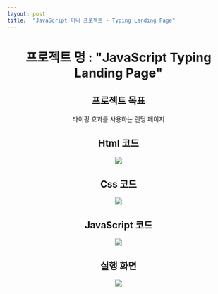 ```yaml
---
layout: post
title:  "JavaScript 미니 프로젝트 - Typing Landing Page"
---
```


<div align="center"><h1> 프로젝트 명 : "JavaScript Typing Landing Page" </h1>   
   
<h2> 프로젝트 목표 </h2>   
타이핑 효과를 사용하는 랜딩 페이지

<h2> Html 코드 </h2>   

<p align="center">
  <img src="https://user-images.githubusercontent.com/97649924/175899528-a2f343bb-03ef-4696-b9f7-a01e9f01595a.png">
  </p>

<h2> Css 코드 </h2>   
   
<p align="center">
  <img src="https://user-images.githubusercontent.com/97649924/175899537-f48bc322-5295-4f27-a17b-7b88409a245c.png">
  </p>
   
<h2> JavaScript 코드 </h2>   
   
<p align="center">
  <img src="https://user-images.githubusercontent.com/97649924/175901039-9859b212-ae96-4326-8ec2-19934503a90c.png">
  </p>   
   
<h2> 실행 화면 </h2>   
   
<p align="center">
<img src="https://user-images.githubusercontent.com/97649924/175879828-935806d1-760f-40d1-8c57-c13fc0d1066e.gif">
</p>
</div>
